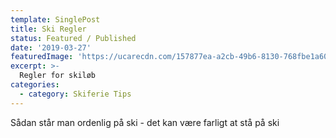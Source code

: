 ```yaml
---
template: SinglePost
title: Ski Regler
status: Featured / Published
date: '2019-03-27'
featuredImage: 'https://ucarecdn.com/157877ea-a2cb-49b6-8130-768fbe1a60a7/'
excerpt: >-
  Regler for skiløb
categories:
  - category: Skiferie Tips
---
```

Sådan står man ordenlig på ski - det kan være farligt at stå på ski